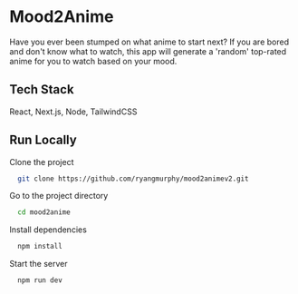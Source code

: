 
# Mood2Anime

Have you ever been stumped on what anime to start next? If you are bored and don't know what to watch, this app will generate a 'random' top-rated anime for you to watch based on your mood.


## Tech Stack

React, Next.js, Node, TailwindCSS


## Run Locally

Clone the project

```bash
  git clone https://github.com/ryangmurphy/mood2animev2.git
```

Go to the project directory

```bash
  cd mood2anime
```

Install dependencies

```bash
  npm install
```

Start the server

```bash
  npm run dev
```


